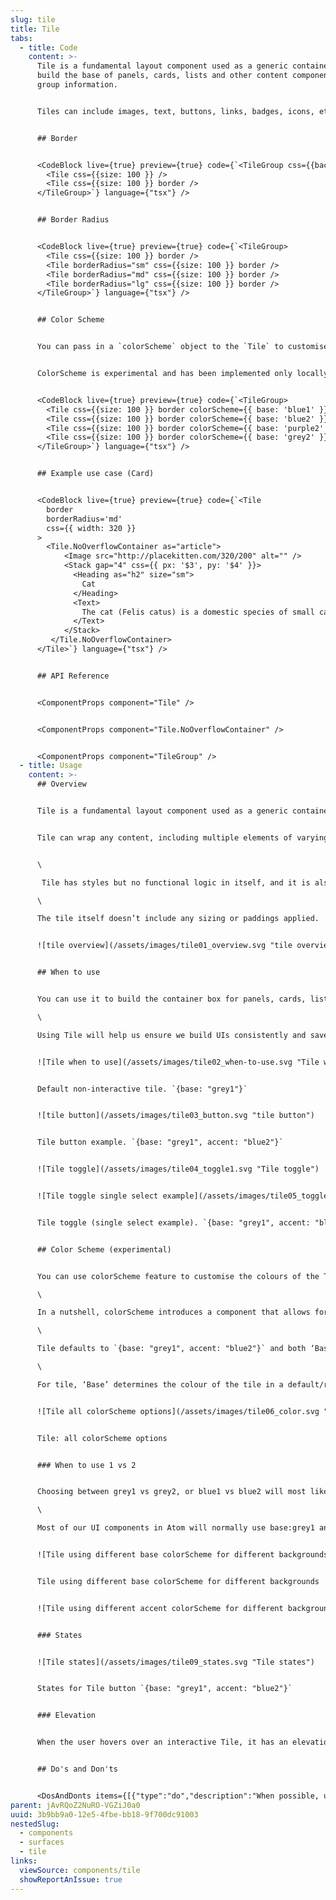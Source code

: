 ```yaml
---
slug: tile
title: Tile
tabs:
  - title: Code
    content: >-
      Tile is a fundamental layout component used as a generic container to
      build the base of panels, cards, lists and other content components that
      group information.


      Tiles can include images, text, buttons, links, badges, icons, etc.  Tile has styles but no functional logic in itself, and it is also used to provide common styles for `TileInteractive` and `TileToggleGroup` which are interactive elements.


      ## Border


      <CodeBlock live={true} preview={true} code={`<TileGroup css={{background: '$grey100', p: '$3', width: '100%'}} justify="center">
        <Tile css={{size: 100 }} />
        <Tile css={{size: 100 }} border />
      </TileGroup>`} language={"tsx"} />


      ## Border Radius


      <CodeBlock live={true} preview={true} code={`<TileGroup>
        <Tile css={{size: 100 }} border />
        <Tile borderRadius="sm" css={{size: 100 }} border />
        <Tile borderRadius="md" css={{size: 100 }} border />
        <Tile borderRadius="lg" css={{size: 100 }} border />
      </TileGroup>`} language={"tsx"} />


      ## Color Scheme


      You can pass in a `colorScheme` object to the `Tile` to customise the colours of the component. Defaults to `{ base: "grey1", accent: "blue2", interactive: "loContrast"}` 


      ColorScheme is experimental and has been implemented only locally but you can read more about how it currently works and available options [on the repository's github](https://github.com/Atom-Learning/components/tree/main/lib/src/experiments/color-scheme#readme).


      <CodeBlock live={true} preview={true} code={`<TileGroup>
        <Tile css={{size: 100 }} border colorScheme={{ base: 'blue1' }} />
        <Tile css={{size: 100 }} border colorScheme={{ base: 'blue2' }} />
        <Tile css={{size: 100 }} border colorScheme={{ base: 'purple2' }} />
        <Tile css={{size: 100 }} border colorScheme={{ base: 'grey2' }} />
      </TileGroup>`} language={"tsx"} />


      ## Example use case (Card)


      <CodeBlock live={true} preview={true} code={`<Tile
        border
        borderRadius='md'
        css={{ width: 320 }}
      >
        <Tile.NoOverflowContainer as="article">
            <Image src="http://placekitten.com/320/200" alt="" />
            <Stack gap="4" css={{ px: '$3', py: '$4' }}>
              <Heading as="h2" size="sm">
                Cat
              </Heading>
              <Text>
                The cat (Felis catus) is a domestic species of small carnivorous mammal.
              </Text>
            </Stack>
         </Tile.NoOverflowContainer>
      </Tile>`} language={"tsx"} />


      ## API Reference


      <ComponentProps component="Tile" />


      <ComponentProps component="Tile.NoOverflowContainer" />


      <ComponentProps component="TileGroup" />
  - title: Usage
    content: >-
      ## Overview


      Tile is a fundamental layout component used as a generic container to build the surface of panels, cards, lists and other content components that group information.


      Tile can wrap any content, including multiple elements of varying types and sizes, like images, text, buttons, links, badges, icons, etc.


      \

       Tile has styles but no functional logic in itself, and it is also used to provide common styles for [Tile button](https://atomlearning.design/components/surfaces/tile-interactive) and [Tile toggle](https://atomlearning.design/components/surfaces/tile-toggle-group) which are interactive elements.\

      \

      The tile itself doesn’t include any sizing or paddings applied.


      ![tile overview](/assets/images/tile01_overview.svg "tile overview")


      ## When to use


      You can use it to build the container box for panels, cards, lists, and other content components that group information.\

      \

      Using Tile will help us ensure we build UIs consistently and save time when designers are deciding styles and when developers are building them.


      ![Tile when to use](/assets/images/tile02_when-to-use.svg "Tile when to use")


      Default non-interactive tile. `{base: "grey1"}`


      ![tile button](/assets/images/tile03_button.svg "tile button")


      Tile button example. `{base: "grey1", accent: "blue2"}`


      ![Tile toggle](/assets/images/tile04_toggle1.svg "Tile toggle")


      ![Tile toggle single select example](/assets/images/tile05_toggle2.svg "Tile toggle single select example")


      Tile toggle (single select example). `{base: "grey1", accent: "blue2"}`


      ## Color Scheme (experimental)


      You can use colorScheme feature to customise the colours of the Tile. ColorScheme is experimental. You can read more about how it currently works and available options on [the repository's github](https://github.com/Atom-Learning/components/tree/main/lib/src/experiments/color-scheme#readme).\

      \

      In a nutshell, colorScheme introduces a component that allows for base and accent theme properties, as well as an interactive contrast mode that affects all interactive components. The 'base' property is used for the base colors of the wrapped component, while "accent" is used for highlighted and interactive elements.\

      \

      Tile defaults to `{base: "grey1", accent: "blue2"}` and both ‘Base’ and ‘Accent’ currently accept any of the following options: grey1, grey2, blue1, blue2, purple1, purple2...\

      \

      For tile, ‘Base’ determines the colour of the tile in a default/resting state (including its hover, pressed, focus), and ‘Accent’ determines the colour when the tile is selected (including its hover, pressed, focus).


      ![Tile all colorScheme options](/assets/images/tile06_color.svg "Tile all colorScheme options")


      Tile: all colorScheme options


      ### When to use 1 vs 2


      Choosing between grey1 vs grey2, or blue1 vs blue2 will most likely be determined by the background where the component is displayed and the emphasis that you want it to have against the rest of the UI elements on the page/section.\

      \

      Most of our UI components in Atom will normally use base:grey1 and accent:blue1, and you can mix-match any of these.


      ![Tile using different base colorScheme for different backgrounds](/assets/images/tile07_basecolor.svg "Tile using different base colorScheme for different backgrounds")


      Tile using different base colorScheme for different backgrounds


      ![Tile using different accent colorScheme for different backgrounds when selected](/assets/images/tile08_accentcolor.svg "Tile using different accent colorScheme for different backgrounds when selected")


      ### States


      ![Tile states](/assets/images/tile09_states.svg "Tile states")


      States for Tile button `{base: "grey1", accent: "blue2"}`


      ### Elevation


      When the user hovers over an interactive Tile, it has an elevation defined by a shadow and a position change.


      ## Do's and Don'ts


      <DosAndDonts items={[{"type":"do","description":"When possible, user border colour to separate the tile from the background.","image":"/assets/images/tile11_do.svg"},{"type":"dont","description":"Don't use too pale text inside tiles to avoid accessibility issues.","image":"/assets/images/tile12_dont.svg"},{"type":"do","description":"Group Tiles by theme using the same colorScheme and consistent styles.","image":"/assets/images/tile13_do.svg"},{"type":"avoid","description":"Using mismatching tiles with different styles when they are part of the same group."}]} />
parent: jAvRQoZ2NuRO-VGZiJ0a0
uuid: 3b9bb9a0-12e5-4fbe-bb18-9f700dc91003
nestedSlug:
  - components
  - surfaces
  - tile
links:
  viewSource: components/tile
  showReportAnIssue: true
---
```

